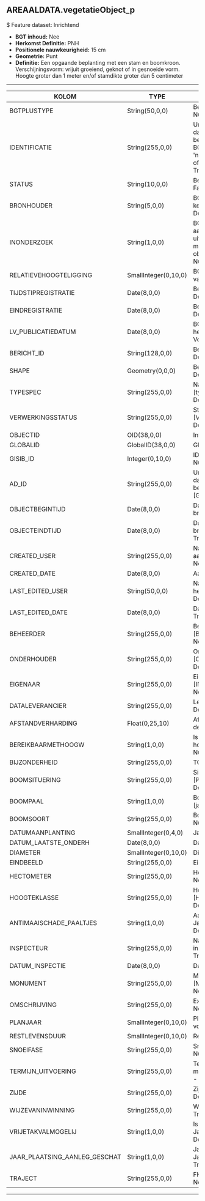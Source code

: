 ## AREAALDATA.vegetatieObject_p

$ Feature dataset: Inrichtend

* __BGT inhoud:__ Nee
* __Herkomst Definitie:__ PNH
* __Positionele nauwkeurigheid:__ 15 cm
* __Geometrie:__ Punt
* __Definitie:__ Een opgaande beplanting met een stam en boomkroon. Verschijningsvorm: vrijuit groeiend, geknot of in gesnoeide vorm. Hoogte groter dan 1 meter en/of stamdikte groter dan 5 centimeter

***

|KOLOM                             |TYPE          	|DEFINITIE|
|------                          	|----          	|-----    |
|BGTPLUSTYPE                        |String(50,0,0)      |Beschrijving - keuzelijst [typeVGOPunt] Nullable: False Default: None|
|IDENTIFICATIE                      |String(255,0,0)     |Uniek identificatienummer voor het object dat onveranderlijk is zolang het object bestaat: bevat indien van toepassing BGT/IMKL ID in format 'nl.imgeo/imkl.bronhouderscode.LokaalID' of anders: '00000'.LokaalID - Nullable: True Default: None|
|STATUS                             |String(10,0,0)      |Beschrijving - keuzelijst [status] Nullable: False Default: :bestaand|
|BRONHOUDER                         |String(5,0,0)       |BGT, De bronhoudercode van het object, keuzelijst [bronhouder] - Nullable: False Default: None|
|INONDERZOEK                        |String(1,0,0)       |BGT, Een aanduiding waarmee wordt aangegeven dat een onderzoek wordt uitgevoerd naar de juistheid van een of meer gegevens van het betreffende object: Ja/Nee, keuzelijst [jaNee] Nullable: False Default: N|
|RELATIEVEHOOGTELIGGING             |SmallInteger(0,10,0)|BGT, Aanduiding voor de relatieve hoogte van het object - Nullable: False Default: 0|
|TIJDSTIPREGISTRATIE                |Date(8,0,0)         |Beschrijving - keuzelijst [] Nullable: True Default: None|
|EINDREGISTRATIE                    |Date(8,0,0)         |Beschrijving - keuzelijst [] Nullable: True Default: None|
|LV_PUBLICATIEDATUM                 |Date(8,0,0)         |BGT, Tijdstip waarop deze instantie van het object is opgenomen in de Landelijke Voorziening - Nullable: True|
|BERICHT_ID                         |String(128,0,0)     |Beschrijving - keuzelijst [] Nullable: True Default: None|
|SHAPE                              |Geometry(0,0,0)     |Beschrijving: - keuzelijst [] Nullable: True Default: None|
|TYPESPEC                            |String(255,0,0)    |Nadere typering van het object, keuzelijst [typeSpecVGOPunt] - Nullable: True Default: None|
|VERWERKINGSSTATUS                   |String(255,0,0)    |Status van de gegevens, keuzelijst [VERWERKINGSSTATUS] - Nullable: False Default: Nieuwl|
|OBJECTID                            |OID(38,0,0)        |Interne ID ArcGIS - Nullable: False|
|GLOBALID                            |GlobalID(38,0,0)   |Global Unique Identifier - Nullable: False|
|GISIB_ID                            |Integer(0,10,0)    |ID beheer openbare ruimte (GISIB) - Nullable: True|
|AD_ID                               |String(255,0,0)    |Uniek identificatienummer voor het object dat onveranderlijk is zolang het object bestaat in Areaaldata: in format 'AD.[GUID]' - Nullable: False Default: None|
|OBJECTBEGINTIJD                     |Date(8,0,0)        |Datum waarop het object bij de bronhouder is ontstaan - Nullable: True|
|OBJECTEINDTIJD                      |Date(8,0,0)        |Datum waarop het object bij de bronhouder niet meer geldig is - Nullable: True|
|CREATED_USER                        |String(255,0,0)    |Naam van gebruiker die de rij heeft aangemaakt - Nullable: True Default: None|
|CREATED_DATE                        |Date(8,0,0)        |Aanmaakdatum - Nullable: True|
|LAST_EDITED_USER                    |String(50,0,0)     |Naam van gebruiker die de laatste mutatie heeft doorgevoerd - Nullable: True Default: None|
|LAST_EDITED_DATE                    |Date(8,0,0)        |Datum van de laatste mutatie - Nullable: True|
|BEHEERDER                           |String(255,0,0)    |Beheerder van het object, keuzelijst [BEHEERDER] - Nullable: True Default: None|
|ONDERHOUDER                         |String(255,0,0)    |Onderhouder van het object, keuzelijst [ONDERHOUDER] - Nullable: True Default: None|
|EIGENAAR                            |String(255,0,0)    |Eigenaar van het object, keuzelijst [INSTANTIE] - Nullable: True Default: None| 
|DATALEVERANCIER                     |String(255,0,0)    |Leverancier van de data - Nullable: True Default: None|
|AFSTANDVERHARDING                   |Float(0,25,10)      |Afstand tot de verharding in meters, 2 decimalen - Nullable: True|
|BEREIKBAARMETHOOGW                  |String(1,0,0)       |Is de boom bereikbaar met een hoogwerker -  Ja/Nee, keuzelijst [jaNee] Nullable: True Default: N|
|BIJZONDERHEID                       |String(255,0,0)     |TODO - Nullable: True Default: None|
|BOOMSITUERING                       |String(255,0,0)     |Situering van de boom, keuzelijst [PLANT_SITUERING] - Nullable: True Default: None|
|BOOMPAAL                            |String(1,0,0)       |Boompaal aanwezig Ja/Nee, keuzelijst [jaNee] Nullable: True Default: N|
|BOOMSOORT                           |String(255,0,0)     |Boomsoort, keuzelijst [BOOMSOORT] - Nullable: True Default: None|
|DATUMAANPLANTING                    |SmallInteger(0,4,0)      |Jaar aanplanting - Nullable: True|
|DATUM_LAATSTE_ONDERH                |Date(8,0,0)         |Datum laatst onderhoud - Nullable: True|
|DIAMETER                            |SmallInteger(0,10,0)|Diameter op 1.30m - Nullable: True|
|EINDBEELD                           |String(255,0,0)     |Eindbeeld - Nullable: True Default: None|
|HECTOMETER                          |String(255,0,0)     |Hectometrering - Nullable: True Default: None|
|HOOGTEKLASSE                        |String(255,0,0)     |Hoogtekklasse, keuzelijst [HOOGTEKLASSE] - Nullable: True Default: None|
|ANTIMAAISCHADE_PAALTJES             |String(1,0,0) 	  |Aanwezigheid anti-maaischade paaltjes: Ja/Nee, keuzelijst [jaNee] Nullable: True Default: N|
|INSPECTEUR                          |String(255,0,0)     |Naam van de inspecteur die laatste inspectie heeft uitgevoerd - Nullable: True Default: None|
|DATUM_INSPECTIE                     |Date(8,0,0)         |Datum laatste inspectie - Nullable: True|
|MONUMENT                            |String(255,0,0)     |Monumentale boom, keuzelijst [MONUMENT] - Nullable: True Default: None|
|OMSCHRIJVING                        |String(255,0,0)     |Extra toelichting - Nullable: True Default: None|
|PLANJAAR                            |SmallInteger(0,10,0)|Planjaar van de boom - attribuut bestemd voor onderhoudsplanning - Nullable: True|
|RESTLEVENSDUUR                      |SmallInteger(0,10,0)|Restlevensduur - Nullable: True|
|SNOEIFASE                           |String(255,0,0)     |Snoeifase, keuzelijst [SNOEIFASE] - Nullable: True Default: None|
|TERMIJN_UITVOERING                  |String(255,0,0)     |Termijn waarbinnen de geadviseerde maatregelen uitgevoerd dienen te worden. - Nullable: True Default: None|
|ZIJDE                               |String(255,0,0)     |Zijde, keuzelijst [ZIJDE] - Nullable: True Default: None|
|WIJZEVANINWINNING                   |String(255,0,0)     |Wijze van inwinning gegevens - Nullable: True Default: None|
|VRIJETAKVALMOGELIJ                  |String(1,0,0)       |Is vrije takval bij snoeien mogelijk -  Ja/Nee, keuzelijst [jaNee] Nullable: True Default: N|
|JAAR_PLAATSING_AANLEG_GESCHAT       |String(1,0,0)       |Jaar plaatsing of aanleg is geschat: Ja/Nee - keuzelijst [jaNee] - Nullable: True Default: N|
|TRAJECT                             |String(255,0,0)     |FK naar traject_v - Nullable: True Default: None|

***
